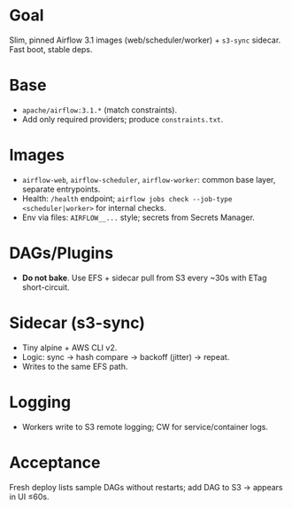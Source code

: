 # Goal

Slim, pinned Airflow 3.1 images (web/scheduler/worker) + `s3-sync` sidecar. Fast boot, stable deps.

# Base

- `apache/airflow:3.1.*` (match constraints).
- Add only required providers; produce `constraints.txt`.

# Images

- `airflow-web`, `airflow-scheduler`, `airflow-worker`: common base layer, separate entrypoints.
- Health: `/health` endpoint; `airflow jobs check --job-type <scheduler|worker>` for internal checks.
- Env via files: `AIRFLOW__...` style; secrets from Secrets Manager.

# DAGs/Plugins

- **Do not bake**. Use EFS + sidecar pull from S3 every ~30s with ETag short-circuit.

# Sidecar (s3-sync)

- Tiny alpine + AWS CLI v2.
- Logic: sync → hash compare → backoff (jitter) → repeat.
- Writes to the same EFS path.

# Logging

- Workers write to S3 remote logging; CW for service/container logs.

# Acceptance

Fresh deploy lists sample DAGs without restarts; add DAG to S3 → appears in UI ≤60s.
